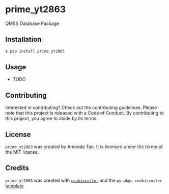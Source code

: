 # prime_yt2863

QMSS Database Package

## Installation

```bash
$ pip install prime_yt2863
```

## Usage

- TODO

## Contributing

Interested in contributing? Check out the contributing guidelines. Please note that this project is released with a Code of Conduct. By contributing to this project, you agree to abide by its terms.

## License

`prime_yt2863` was created by Amanda Tan. It is licensed under the terms of the MIT license.

## Credits

`prime_yt2863` was created with [`cookiecutter`](https://cookiecutter.readthedocs.io/en/latest/) and the `py-pkgs-cookiecutter` [template](https://github.com/py-pkgs/py-pkgs-cookiecutter).
